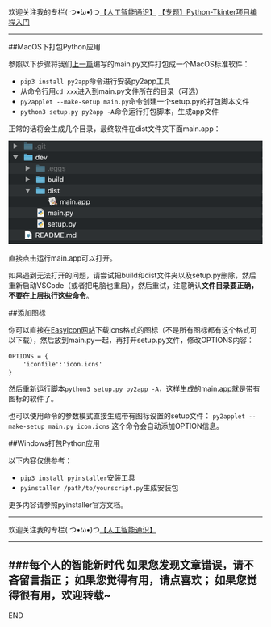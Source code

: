 欢迎关注我的专栏( つ•̀ω•́)つ[【人工智能通识】](https://www.jianshu.com/c/e9a7b7b7024d)
[【专题】Python-Tkinter项目编程入门](https://www.jianshu.com/p/0f5011b3d6bb)

---

##MacOS下打包Python应用

参照以下步骤将我们[上一篇](https://www.jianshu.com/p/a54a5eab7e17)编写的main.py文件打包成一个MacOS标准软件：

- `pip3 install py2app`命令进行安装py2app工具
- 从命令行用`cd xxx`进入到main.py文件所在的目录（可选）
- `py2applet --make-setup main.py`命令创建一个setup.py的打包脚本文件
- `python3 setup.py py2app -A`命令运行打包脚本，生成app文件

正常的话将会生成几个目录，最终软件在dist文件夹下面main.app：

![](imgs/4324074-8a0d85cbade87447.png?imageMogr2/auto-orient/strip%7CimageView2/2/w/1240)

直接点击运行main.app可以打开。

如果遇到无法打开的问题，请尝试把build和dist文件夹以及setup.py删除，然后重新启动VSCode（或者把电脑也重启），然后重试，注意确认**文件目录要正确，不要在上层执行这些命令**。

##添加图标

你可以直接在[EasyIcon网站](https://www.easyicon.net/)下载icns格式的图标（不是所有图标都有这个格式可以下载），然后放到main.py一起，再打开setup.py文件，修改OPTIONS内容：
```
OPTIONS = {
    'iconfile':'icon.icns'
}
```
然后重新运行脚本`python3 setup.py py2app -A`，这样生成的main.app就是带有图标的软件了。

也可以使用命令的参数模式直接生成带有图标设置的setup文件：
```py2applet --make-setup main.py icon.icns```
这个命令会自动添加OPTION信息。

##Windows打包Python应用

以下内容仅供参考：
- `pip3 install pyinstaller`安装工具
- `pyinstaller /path/to/yourscript.py`生成安装包

更多内容请参照pyinstaller官方文档。



---
欢迎关注我的专栏( つ•̀ω•́)つ[【人工智能通识】](https://www.jianshu.com/c/e9a7b7b7024d)

---
###每个人的智能新时代
如果您发现文章错误，请不吝留言指正；
如果您觉得有用，请点喜欢；
如果您觉得很有用，欢迎转载~
---
END